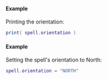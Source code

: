 #### Example
Printing the orientation:
```lua
print( spell.orientation )
```
#### Example
Setting the spell's orientation to North:
```lua
spell.orientation = "NORTH"
```
